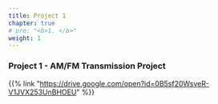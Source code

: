 ```yaml
---
title: Project 1    
chapter: true
# pre: "<b>1. </b>"
weight: 1
---
```


### Project 1 - AM/FM Transmission Project

{{% link "https://drive.google.com/open?id=0B5sf20WsveR-V1JVX253UnBHOEU" %}}
